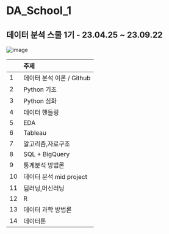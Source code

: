 # DA_School_1
## 데이터 분석 스쿨 1기 - 23.04.25 ~ 23.09.22
![image](https://user-images.githubusercontent.com/121251705/235415683-af0b4676-7975-452f-8897-71b77de0fba5.png)

||주제|
|---|:---|
|1|데이터 분석 이론 / Github	|
|2|Python 기초|
|3|Python 심화|
|4|데이터 핸들링|
|5|EDA|
|6|Tableau|
|7|알고리즘,자료구조|
|8|SQL + BigQuery|
|9|통계분석 방법론|
|10|데이터 분석 mid project|
|11|딥러닝,머신러닝|
|12|R|
|13|데이터 과학 방법론|
|14|데이터톤|
